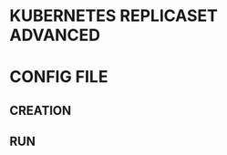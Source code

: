 # KUBERNETES REPLICASET ADVANCED


# CONFIG FILE

## CREATION



## RUN








































